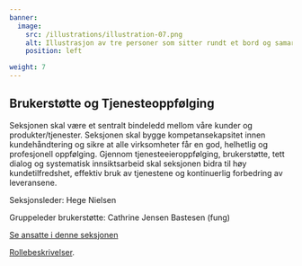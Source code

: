 ```yaml
---
banner:
  image:
    src: /illustrations/illustration-07.png
    alt: Illustrasjon av tre personer som sitter rundt et bord og samarbeider
    position: left

weight: 7
---
```


## Brukerstøtte og Tjenesteoppfølging

Seksjonen skal være et sentralt bindeledd mellom våre kunder og produkter/tjenester. Seksjonen skal bygge kompetansekapsitet innen kundehåndtering og sikre at alle virksomheter får en god, helhetlig og profesjonell oppfølging. Gjennom tjenesteeieroppfølging, brukerstøtte, tett dialog og systematisk innsiktsarbeid skal seksjonen bidra til høy kundetilfredshet, effektiv bruk av tjenestene og kontinuerlig forbedring av leveransene.

Seksjonsleder: Hege Nielsen

Gruppeleder brukerstøtte: Cathrine Jensen Bastesen (fung)

[Se ansatte i denne seksjonen](https://digdir.sharepoint.com/SitePages/Brukeropple.aspx)

[Rollebeskrivelser](https://digdir.sharepoint.com/sites/DigdirDGT/Delte%20dokumenter/Forms/AllItems.aspx?id=%2Fsites%2FDigdirDGT%2FDelte%20dokumenter%2FRollebeskrivelser%2C%20nye%2C%20Arbeidsomr%C3%A5de%2FRollebeskrivelser%20BOD%2FRoller%20i%20seksjon%20Brukerst%C3%B8tte&viewid=66522cde%2D546b%2D4465%2Dbdf3%2Df2b757ea02ff&csf=1&web=1&e=1ITt9x&CID=8cd3868c%2De123%2D4f1c%2D9de9%2Dca20254b5006&FolderCTID=0x0120004EA8294F9ADB674FAAB36A65F01170FF).
